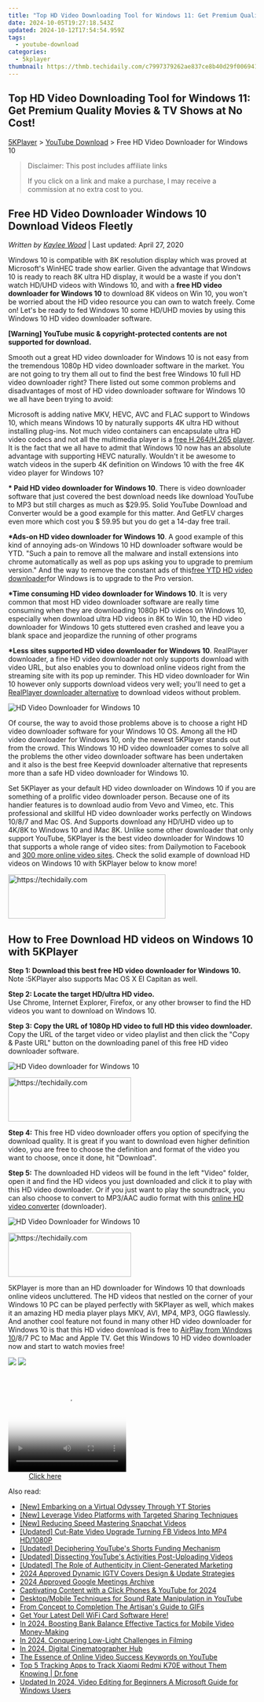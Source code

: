 ```yaml
---
title: "Top HD Video Downloading Tool for Windows 11: Get Premium Quality Movies & TV Shows at No Cost!"
date: 2024-10-05T19:27:18.543Z
updated: 2024-10-12T17:54:54.959Z
tags:
  - youtube-download
categories:
  - 5kplayer
thumbnail: https://thmb.techidaily.com/c7997379262ae837ce8b40d29f0069413aec90a361d23570f41841fc2273feb3.jpg
---
```


## Top HD Video Downloading Tool for Windows 11: Get Premium Quality Movies & TV Shows at No Cost!

[5KPlayer](https://tools.techidaily.com/5kplayer/products/) \> [YouTube Download](https://tools.techidaily.com/5kplayer/youtube-download/) \> Free HD Video Downloader for Windows 10

>  Disclaimer: This post includes affiliate links
>
>  If you click on a link and make a purchase, I may receive a commission at no extra cost to you.
>

## Free HD Video Downloader Windows 10 Download Videos Fleetly

 _Written by [Kaylee Wood](https://www.quora.com/profile/Amanda-Hu-21)_ | Last updated: April 27, 2020 

Windows 10 is compatible with 8K resolution display which was proved at Microsoft's WinHEC trade show earlier. Given the advantage that Windows 10 is ready to reach 8K ultra HD display, it would be a waste if you don't watch HD/UHD videos with Windows 10, and with a **free HD video downloader for Windows 10** to download 8K videos on Win 10, you won't be worried about the HD video resource you can own to watch freely. Come on! Let's be ready to fed Windows 10 some HD/UHD movies by using this Windows 10 HD video downloader software.

**\[Warning\] YouTube music & copyright-protected contents are not supported for download.**

Smooth out a great HD video downloader for Windows 10 is not easy from the tremendous 1080p HD video downloader software in the market. You are not going to try them all out to find the best free Windows 10 full HD video downloader right? There listed out some common problems and disadvantages of most of HD video downloader software for Windows 10 we all have been trying to avoid:

Microsoft is adding native MKV, HEVC, AVC and FLAC support to Windows 10, which means Windows 10 by naturally supports 4K ultra HD without installing plug-ins. Not much video containers can encapsulate ultra HD video codecs and not all the multimedia player is a [free H.264/H.265 player](https://tools.techidaily.com/5kplayer/video-music-player/). It is the fact that we all have to admit that Windows 10 now has an absolute advantage with supporting HEVC naturally. Wouldn't it be awesome to watch videos in the superb 4K definition on Windows 10 with the free 4K video player for Windows 10? 

**\* Paid HD video downloader for Windows 10**. There is video downloader software that just covered the best download needs like download YouTube to MP3 but still charges as much as $29.95\. Solid YouTube Download and Converter would be a good example for this matter. And GetFLV charges even more which cost you $ 59.95 but you do get a 14-day free trail. 

**\*Ads-on HD video downloader for Windows 10**. A good example of this kind of annoying ads-on Windows 10 HD downloader software would be YTD. "Such a pain to remove all the malware and install extensions into chrome automatically as well as pop ups asking you to upgrade to premium version." And the way to remove the constant ads of this[free YTD HD video downloader](https://tools.techidaily.com/5kplayer/youtube-download/)for Windows is to upgrade to the Pro version.

**\*Time consuming HD video downloader for Windows 10**. It is very common that most HD video downloader software are really time consuming when they are downloading 1080p HD videos on Windows 10, especially when download ultra HD videos in 8K to Win 10, the HD video downloader for Windows 10 gets stuttered even crashed and leave you a blank space and jeopardize the running of other programs 

**\*Less sites supported HD video downloader for Windows 10**. RealPlayer downloader, a fine HD video downloader not only supports download with video URL, but also enables you to download online videos right from the streaming site with its pop up reminder. This HD video downloader for Win 10 however only supports download videos very well; you'll need to get a [RealPlayer downloader alternative](https://tools.techidaily.com/5kplayer/youtube-download/) to download videos without problem.

![HD Video Downloader for Windows 10](https://www.5kplayer.com/youtube-download/img/download-8k.png) 

Of course, the way to avoid those problems above is to choose a right HD video downloader software for your Windows 10 OS. Among all the HD video downloader for Windows 10, only the newest 5KPlayer stands out from the crowd. This Windows 10 HD video downloader comes to solve all the problems the other video downloader software has been undertaken and it also is the best free Keepvid downloader alternative that represents more than a safe HD video downloader for Windows 10.

Set 5KPlayer as your default HD video downloader on Windows 10 if you are something of a prolific video downloader person. Because one of its handier features is to download audio from Vevo and Vimeo, etc. This professional and skillful HD video downloader works perfectly on Windows 10/8/7 and Mac OS. And Supports download any HD/UHD video up to 4K/8K to Windows 10 and iMac 8K. Unlike some other downloader that only support YouTube, 5KPlayer is the best video downloader for Windows 10 that supports a whole range of video sites: from Dailymotion to Facebook and [300 more online video sites](https://tools.techidaily.com/5kplayer/youtube-download/). Check the solid example of download HD videos on Windows 10 with 5KPlayer below to know more! 

<!-- affiliate ads begin -->
<a href="https://aligracehair.sjv.io/c/5597632/2135401/19272" target="_top" id="2135401">
  <img src="//a.impactradius-go.com/display-ad/19272-2135401" border="0" alt="https://techidaily.com" width="320" height="90"/>
</a>
<img height="0" width="0" src="https://aligracehair.sjv.io/i/5597632/2135401/19272" style="position:absolute;visibility:hidden;" border="0" />
<!-- affiliate ads end -->

##  How to Free Download HD videos on Windows 10 with 5KPlayer

**Step 1: Download this best free HD video downloader for Windows 10\.**   
 Note :5KPlayer also supports Mac OS X EI Capitan as well. 

**Step 2: Locate the target HD/ultra HD video.**  
Use Chrome, Internet Explorer, Firefox, or any other browser to find the HD videos you want to download on Windows 10\. 

**Step 3: Copy the URL of 1080p HD video to full HD this video downloader.**   
 Copy the URL of the target video or video playlist and then click the "Copy & Paste URL" button on the downloading panel of this free HD video downloader software.

![HD Video downloader for Windows 10](https://www.5kplayer.com/youtube-download/img/5kp-pretty-girls-download-zjy-0514001.jpg) 

<!-- affiliate ads begin -->
<a href="https://bluettius.sjv.io/c/5597632/2139116/17108" target="_top" id="2139116">
  <img src="//a.impactradius-go.com/display-ad/17108-2139116" border="0" alt="https://techidaily.com" width="250" height="90"/>
</a>
<img height="0" width="0" src="https://bluettius.sjv.io/i/5597632/2139116/17108" style="position:absolute;visibility:hidden;" border="0" />
<!-- affiliate ads end -->

**Step 4:**  This free HD video downloader offers you option of specifying the download quality. It is great if you want to download even higher definition video, you are free to choose the definition and format of the video you want to choose, once it done, hit "Download".

**Step 5:** The downloaded HD videos will be found in the left "Video" folder, open it and find the HD videos you just downloaded and click it to play with this HD video downloader. Or if you just want to play the soundtrack, you can also choose to convert to MP3/AAC audio format with this [online HD video converter](https://tools.techidaily.com/5kplayer/youtube-download/) (downloader). 

![HD Video Downloader for Windows 10](https://www.5kplayer.com/youtube-download/img/5kp-pretty-girls-download-zjy-0626001.jpg) 

<!-- affiliate ads begin -->
<a href="https://aligracehair.sjv.io/c/5597632/2135368/19272" target="_top" id="2135368">
  <img src="//a.impactradius-go.com/display-ad/19272-2135368" border="0" alt="https://techidaily.com" width="250" height="90"/>
</a>
<img height="0" width="0" src="https://aligracehair.sjv.io/i/5597632/2135368/19272" style="position:absolute;visibility:hidden;" border="0" />
<!-- affiliate ads end -->

 5KPlayer is more than an HD downloader for Windows 10 that downloads online videos uncluttered. The HD videos that nestled on the corner of your Windows 10 PC can be played perfectly with 5KPlayer as well, which makes it an amazing HD media player plays MKV, AVI, MP4, MP3, OGG flawlessly. And another cool feature not found in many other HD video downloader for Windows 10 is that this HD video download is free to [AirPlay from Windows 10](https://tools.techidaily.com/5kplayer/airplay/)/8/7 PC to Mac and Apple TV. Get this Windows 10 HD video downloader now and start to watch movies free! 

[![](https://www.5kplayer.com/youtube-download/../button/freedownwhitewin.png)](https://tools.techidaily.com/5kplayer/products/) [![](https://www.5kplayer.com/youtube-download/../button/freedownbackmac.png)](https://tools.techidaily.com/5kplayer/products/)

<!-- affiliate ads begin -->
<span id="1304647">
					<video width="240" height="200" style="cursor:pointer"
           poster="//a.impactradius-go.com/display-clicktoplayimage/1304647.png"
           onclick="if(!this.playClicked){this.play();this.setAttribute('controls',true);this.playClicked=true;}">
	   <source src="//a.impactradius-go.com/display-ad/15852-1304647">
	   <img src="//a.impactradius-go.com/display-clicktoplayimage/1304647.png" style="border: none; height: 100%; width: 100%; object-fit: contain">
	</video>
	<div style="width:150px;text-align:center"><a href="javascript:window.open(decodeURIComponent('https%3A%2F%2Fthefitville.pxf.io%2Fc%2F5597632%2F1304647%2F15852'), '_blank');void(0);">Click here</a></div>
</span>
<img height="0" width="0" src="https://imp.pxf.io/i/5597632/1304647/15852" style="position:absolute;visibility:hidden;" border="0" />
<!-- affiliate ads end -->

<ins class="adsbygoogle"
     style="display:block"
     data-ad-format="autorelaxed"
     data-ad-client="ca-pub-7571918770474297"
     data-ad-slot="1223367746"></ins>

<ins class="adsbygoogle"
     style="display:block"
     data-ad-client="ca-pub-7571918770474297"
     data-ad-slot="8358498916"
     data-ad-format="auto"
     data-full-width-responsive="true"></ins>

<span class="atpl-alsoreadstyle">Also read:</span>
<div><ul>
<li><a href="https://youtube-video-recordings.techidaily.com/new-embarking-on-a-virtual-odyssey-through-yt-stories/"><u>[New] Embarking on a Virtual Odyssey Through YT Stories</u></a></li>
<li><a href="https://facebook-record-videos.techidaily.com/new-leverage-video-platforms-with-targeted-sharing-techniques/"><u>[New] Leverage Video Platforms with Targeted Sharing Techniques</u></a></li>
<li><a href="https://snapchat-videos.techidaily.com/new-reducing-speed-mastering-snapchat-videos/"><u>[New] Reducing Speed Mastering Snapchat Videos</u></a></li>
<li><a href="https://facebook-videos.techidaily.com/updated-cut-rate-video-upgrade-turning-fb-videos-into-mp4-hd1080p/"><u>[Updated] Cut-Rate Video Upgrade Turning FB Videos Into MP4 HD/1080P</u></a></li>
<li><a href="https://youtube-video-recordings.techidaily.com/updated-deciphering-youtubes-shorts-funding-mechanism/"><u>[Updated] Deciphering YouTube's Shorts Funding Mechanism</u></a></li>
<li><a href="https://youtube-video-recordings.techidaily.com/updated-dissecting-youtubes-activities-post-uploading-videos/"><u>[Updated] Dissecting YouTube's Activities Post-Uploading Videos</u></a></li>
<li><a href="https://some-skills.techidaily.com/updated-the-role-of-authenticity-in-client-generated-marketing/"><u>[Updated] The Role of Authenticity in Client-Generated Marketing</u></a></li>
<li><a href="https://instagram-clips.techidaily.com/2024-approved-dynamic-igtv-covers-design-and-update-strategies/"><u>2024 Approved Dynamic IGTV Covers Design & Update Strategies</u></a></li>
<li><a href="https://screen-sharing-recording.techidaily.com/2024-approved-google-meetings-archive/"><u>2024 Approved Google Meetings Archive</u></a></li>
<li><a href="https://youtube-video-recordings.techidaily.com/captivating-content-with-a-click-phones-and-youtube-for-2024/"><u>Captivating Content with a Click Phones & YouTube for 2024</u></a></li>
<li><a href="https://youtube-video-recordings.techidaily.com/desktopmobile-techniques-for-sound-rate-manipulation-in-youtube/"><u>Desktop/Mobile Techniques for Sound Rate Manipulation in YouTube</u></a></li>
<li><a href="https://extra-lessons.techidaily.com/from-concept-to-completion-the-artisans-guide-to-gifs/"><u>From Concept to Completion The Artisan's Guide to GIFs</u></a></li>
<li><a href="https://hardware-updates.techidaily.com/1722968544360-get-your-latest-dell-wifi-card-software-here/"><u>Get Your Latest Dell WiFi Card Software Here!</u></a></li>
<li><a href="https://youtube-video-recordings.techidaily.com/in-2024-boosting-bank-balance-effective-tactics-for-mobile-video-money-making/"><u>In 2024, Boosting Bank Balance Effective Tactics for Mobile Video Money-Making</u></a></li>
<li><a href="https://youtube-video-recordings.techidaily.com/in-2024-conquering-low-light-challenges-in-filming/"><u>In 2024, Conquering Low-Light Challenges in Filming</u></a></li>
<li><a href="https://youtube-video-recordings.techidaily.com/in-2024-digital-cinematographer-hub/"><u>In 2024, Digital Cinematographer Hub</u></a></li>
<li><a href="https://youtube-video-recordings.techidaily.com/the-essence-of-online-video-success-keywords-on-youtube/"><u>The Essence of Online Video Success Keywords on YouTube</u></a></li>
<li><a href="https://android-location-track.techidaily.com/top-5-tracking-apps-to-track-xiaomi-redmi-k70e-without-them-knowing-drfone-by-drfone-virtual-android/"><u>Top 5 Tracking Apps to Track Xiaomi Redmi K70E without Them Knowing | Dr.fone</u></a></li>
<li><a href="https://ai-video-apps.techidaily.com/updated-in-2024-video-editing-for-beginners-a-microsoft-guide-for-windows-users/"><u>Updated In 2024, Video Editing for Beginners A Microsoft Guide for Windows Users</u></a></li>
</ul></div>

